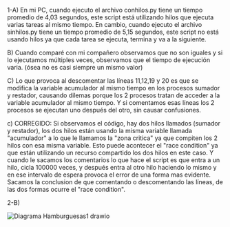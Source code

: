 1-A) En mi PC, cuando ejecuto el archivo conhilos.py tiene un tiempo promedio de 4,03 segundos, este script está utilizando hilos que ejecuta varias tareas al mismo tiempo. En cambio, cuando ejecuto el archivo sinhilos.py tiene un tiempo promedio de 5,15 segundos, este script no está usando hilos ya que cada tarea se ejecuta, termina y va a la siguiente.

B) Cuando comparé con mi compañero observamos que no son iguales y si lo ejecutamos múltiples veces, observamos que el tiempo de ejecución varia. (ósea no es casi siempre un mismo valor)

C) Lo que provoca al descomentar las líneas 11,12,19 y 20 es que se modifica la variable acumulador al mismo tiempo en los procesos sumador y restador, causando dilemas porque los 2 procesos tratan de acceder a la variable acumulador al mismo tiempo. Y si comentamos esas líneas los 2 procesos se ejecutan uno después del otro, sin causar confusiones.

c) CORREGIDO: Si observamos el código, hay dos hilos llamados (sumador y restador), los dos hilos están usando la misma variable llamada "acumulador" a lo que le llamamos la "zona critica" ya que compiten los 2 hilos con esa misma variable. Esto puede acontecer el "race condition" ya que están utilizando un recurso compartido los dos hilos en este caso. Y cuando le sacamos los comentarios lo que hace el script es que entra a un hilo, cicla 100000 veces, y después entra al otro hilo haciendo lo mismo y en ese intervalo de espera provoca el error de una forma mas evidente.
Sacamos la conclusion de que comentando o descomentando las líneas, de las dos formas ocurre el "race condition".

2-B) 

![Diagrama Hamburguesas1 drawio](https://github.com/FrancoDevaux/ASO2024TPs/assets/166407581/e8d55833-1433-45d5-a296-eceb821abebe)
